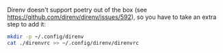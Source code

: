 Direnv doesn't support poetry out of the box (see https://github.com/direnv/direnv/issues/592),
so you have to take an extra step to add it:

```bash
mkdir -p ~/.config/direnv
cat ./direnvrc >> ~/.config/direnv/direnvrc
```
